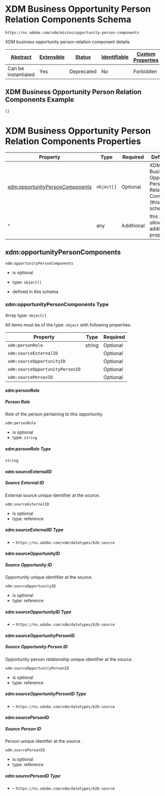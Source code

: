 
# XDM Business Opportunity Person Relation Components Schema

```
https://ns.adobe.com/xdm/mixins/opportunity-person-components
```

XDM business opportunity person relation component details.

| [Abstract](../../../abstract.md) | [Extensible](../../../extensions.md) | [Status](../../../status.md) | [Identifiable](../../../id.md) | [Custom Properties](../../../extensions.md) | [Additional Properties](../../../extensions.md) | Defined In |
|----------------------------------|--------------------------------------|------------------------------|--------------------------------|---------------------------------------------|-------------------------------------------------|------------|
| Can be instantiated | Yes | Deprecated | No | Forbidden | Permitted | [fieldgroups/opportunity/opportunity-person-components.schema.json](fieldgroups/opportunity/opportunity-person-components.schema.json) |

## XDM Business Opportunity Person Relation Components Example
```json
{}
```

# XDM Business Opportunity Person Relation Components Properties

| Property | Type | Required | Defined by |
|----------|------|----------|------------|
| [xdm:opportunityPersonComponents](#xdmopportunitypersoncomponents) | `object[]` | Optional | XDM Business Opportunity Person Relation Components (this schema) |
| `*` | any | Additional | this schema *allows* additional properties |

## xdm:opportunityPersonComponents


`xdm:opportunityPersonComponents`
* is optional
* type: `object[]`

* defined in this schema

### xdm:opportunityPersonComponents Type


Array type: `object[]`

All items must be of the type:
`object` with following properties:


| Property | Type | Required |
|----------|------|----------|
| `xdm:personRole`| string | Optional |
| `xdm:sourceExternalID`|  | Optional |
| `xdm:sourceOpportunityID`|  | Optional |
| `xdm:sourceOpportunityPersonID`|  | Optional |
| `xdm:sourcePersonID`|  | Optional |



#### xdm:personRole
##### Person Role

Role of the person pertaining to this opportunity

`xdm:personRole`
* is optional
* type: `string`

##### xdm:personRole Type


`string`








#### xdm:sourceExternalID
##### Source External ID

External source unique identifier at the source.

`xdm:sourceExternalID`
* is optional
* type: reference

##### xdm:sourceExternalID Type


* []() – `https://ns.adobe.com/xdm/datatypes/b2b-source`







#### xdm:sourceOpportunityID
##### Source Opportunity ID

Opportunity unique identifier at the source.

`xdm:sourceOpportunityID`
* is optional
* type: reference

##### xdm:sourceOpportunityID Type


* []() – `https://ns.adobe.com/xdm/datatypes/b2b-source`







#### xdm:sourceOpportunityPersonID
##### Source Opportunity Person ID

Opportunity person relationship unique identifier at the source.

`xdm:sourceOpportunityPersonID`
* is optional
* type: reference

##### xdm:sourceOpportunityPersonID Type


* []() – `https://ns.adobe.com/xdm/datatypes/b2b-source`







#### xdm:sourcePersonID
##### Source Person ID

Person unique identifer at the source .

`xdm:sourcePersonID`
* is optional
* type: reference

##### xdm:sourcePersonID Type


* []() – `https://ns.adobe.com/xdm/datatypes/b2b-source`











